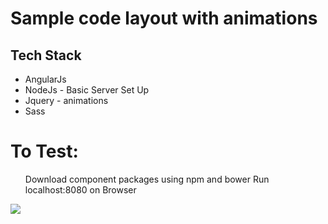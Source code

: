 <h1>Sample code layout with animations</h1>

<h2>Tech Stack</h2>
<ul>
  <li>AngularJs</li>
  <li>NodeJs - Basic Server Set Up</li>
  <li>Jquery - animations</li>
  <li>Sass</li>
</ul>


<h1>To Test: </h1>
<ul><ll>Download component packages using npm and bower </li>
<ll>Run localhost:8080 on Browser</li></ul>
	
<a href="https://codeclimate.com/github/Jays0nnn/SampleWebDesign_AngularJs"><img src="https://codeclimate.com/github/Jays0nnn/SampleWebDesign_AngularJs/badges/gpa.svg" /></a>